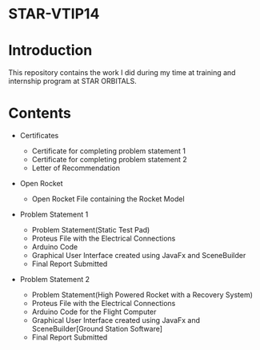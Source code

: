 # STAR-VTIP14
# Introduction
This repository contains the work I did during my time at training and internship program at STAR ORBITALS.

# Contents
* Certificates
  - Certificate for completing problem statement 1
  - Certificate for completing problem statement 2
  - Letter of Recommendation

* Open Rocket
  - Open Rocket File containing the Rocket Model

* Problem Statement 1
  - Problem Statement(Static Test Pad)
  - Proteus File with the Electrical Connections
  - Arduino Code
  - Graphical User Interface created using JavaFx and SceneBuilder
  - Final Report Submitted

* Problem Statement 2
  - Problem Statement(High Powered Rocket with a Recovery System)
  - Proteus File with the Electrical Connections
  - Arduino Code for the Flight Computer
  - Graphical User Interface created using JavaFx and SceneBuilder[Ground Station Software]
  - Final Report Submitted
